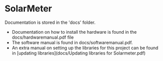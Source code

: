 # SolarMeter
Documentation is stored in the 'docs' folder.

* Documentation on how to install the hardware is found in the docs/hardwaremanual.pdf file
* The software manual is found in docs/softwaremanual.pdf.
* An extra manual on setting up the libraries for this project can be found in [updating libraries](docs/Updating libraries for Solarmeter.pdf)
